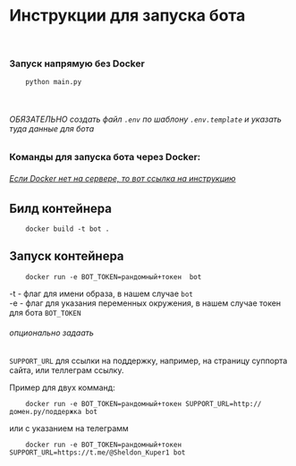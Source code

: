# Инструкции для запуска бота

<br>

### Запуск напрямую без Docker

```shell
    python main.py
```

<br>

###### ОБЯЗАТЕЛЬНО создать файл `.env` по шаблону `.env.template` и указать туда данные для бота

### Команды для запуска бота через Docker:

###### [Если Docker нет на сервере, то вот ссылка на инструкцию](https://timeweb.cloud/tutorials/docker/kak-ustanovit-docker-na-ubuntu)

## Билд контейнера

```shell
    docker build -t bot .
```

## Запуск контейнера

```shell
    docker run -e BOT_TOKEN=рандомный+токен  bot
```

-t - флаг для имени образа, в нашем случае `bot` <br>
-e - флаг для указания переменных окружения, в нашем случае токен для бота `BOT_TOKEN` <br>

###### опционально задаать

`SUPPORT_URL` для ссылки на поддержку, например, на страницу суппорта сайта, или теллеграм ссылку.

Пример для двух комманд:

```shell
    docker run -e BOT_TOKEN=рандомный+токен SUPPORT_URL=http://домен.ру/поддержка bot
```

или с указанием на телеграмм

```shell
    docker run -e BOT_TOKEN=рандомный+токен SUPPORT_URL=https://t.me/@Sheldon_Kuper1 bot
```